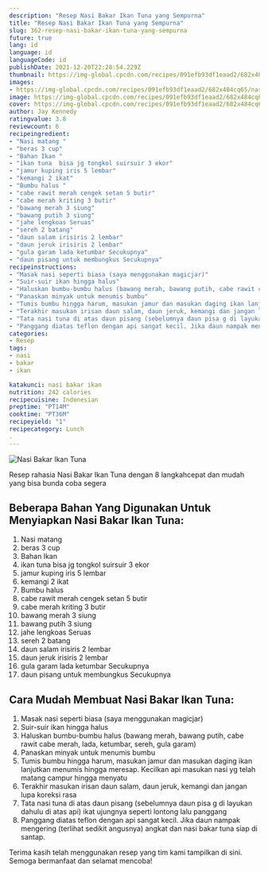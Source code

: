 ```yaml
---
description: "Resep Nasi Bakar Ikan Tuna yang Sempurna"
title: "Resep Nasi Bakar Ikan Tuna yang Sempurna"
slug: 362-resep-nasi-bakar-ikan-tuna-yang-sempurna
future: true
lang: id
language: id
languageCode: id
publishDate: 2021-12-20T22:28:54.229Z 
thumbnail: https://img-global.cpcdn.com/recipes/091efb93df1eaad2/682x484cq65/nasi-bakar-ikan-tuna-foto-resep-utama.png
images:
- https://img-global.cpcdn.com/recipes/091efb93df1eaad2/682x484cq65/nasi-bakar-ikan-tuna-foto-resep-utama.png
image: https://img-global.cpcdn.com/recipes/091efb93df1eaad2/682x484cq65/nasi-bakar-ikan-tuna-foto-resep-utama.png
cover: https://img-global.cpcdn.com/recipes/091efb93df1eaad2/682x484cq65/nasi-bakar-ikan-tuna-foto-resep-utama.png
author: Jay Kennedy
ratingvalue: 3.8
reviewcount: 6
recipeingredient:
- "Nasi matang "
- "beras 3 cup"
- "Bahan Ikan "
- "ikan tuna  bisa jg tongkol suirsuir 3 ekor"
- "jamur kuping iris 5 lembar"
- "kemangi 2 ikat"
- "Bumbu halus "
- "cabe rawit merah cengek setan 5 butir"
- "cabe merah kriting 3 butir"
- "bawang merah 3 siung"
- "bawang putih 3 siung"
- "jahe lengkoas Seruas"
- "sereh 2 batang"
- "daun salam irisiris 2 lembar"
- "daun jeruk irisiris 2 lembar"
- "gula garam lada ketumbar Secukupnya"
- "daun pisang untuk membungkus Secukupnya"
recipeinstructions:
- "Masak nasi seperti biasa (saya menggunakan magicjar)"
- "Suir-suir ikan hingga halus"
- "Haluskan bumbu-bumbu halus (bawang merah, bawang putih, cabe rawit cabe merah, lada, ketumbar, sereh, gula garam)"
- "Panaskan minyak untuk menumis bumbu"
- "Tumis bumbu hingga harum, masukan jamur dan masukan daging ikan lanjutkan menumis hingga meresap. Kecilkan api masukan nasi yg telah matang campur hingga menyatu"
- "Terakhir masukan irisan daun salam, daun jeruk, kemangi dan jangan lupa koreksi rasa"
- "Tata nasi tuna di atas daun pisang (sebelumnya daun pisa g di layukan dahulu di atas api) ikat ujungnya seperti lontong lalu panggang"
- "Panggang diatas teflon dengan api sangat kecil. Jika daun nampak mengering (terlihat sedikit angusnya) angkat dan nasi bakar tuna siap di santap."
categories:
- Resep
tags:
- nasi
- bakar
- ikan

katakunci: nasi bakar ikan 
nutrition: 242 calories
recipecuisine: Indonesian
preptime: "PT14M"
cooktime: "PT36M"
recipeyield: "1"
recipecategory: Lunch
. 
---
```



![Nasi Bakar Ikan Tuna](https://img-global.cpcdn.com/recipes/091efb93df1eaad2/682x484cq65/nasi-bakar-ikan-tuna-foto-resep-utama.png)

Resep rahasia Nasi Bakar Ikan Tuna    dengan 8 langkahcepat dan mudah yang bisa bunda coba segera

<!--inarticleads1-->

## Beberapa Bahan Yang Digunakan Untuk Menyiapkan Nasi Bakar Ikan Tuna:

1. Nasi matang 
1. beras 3 cup
1. Bahan Ikan 
1. ikan tuna  bisa jg tongkol suirsuir 3 ekor
1. jamur kuping iris 5 lembar
1. kemangi 2 ikat
1. Bumbu halus 
1. cabe rawit merah cengek setan 5 butir
1. cabe merah kriting 3 butir
1. bawang merah 3 siung
1. bawang putih 3 siung
1. jahe lengkoas Seruas
1. sereh 2 batang
1. daun salam irisiris 2 lembar
1. daun jeruk irisiris 2 lembar
1. gula garam lada ketumbar Secukupnya
1. daun pisang untuk membungkus Secukupnya



<!--inarticleads2-->

## Cara Mudah Membuat Nasi Bakar Ikan Tuna:

1. Masak nasi seperti biasa (saya menggunakan magicjar)
1. Suir-suir ikan hingga halus
1. Haluskan bumbu-bumbu halus (bawang merah, bawang putih, cabe rawit cabe merah, lada, ketumbar, sereh, gula garam)
1. Panaskan minyak untuk menumis bumbu
1. Tumis bumbu hingga harum, masukan jamur dan masukan daging ikan lanjutkan menumis hingga meresap. Kecilkan api masukan nasi yg telah matang campur hingga menyatu
1. Terakhir masukan irisan daun salam, daun jeruk, kemangi dan jangan lupa koreksi rasa
1. Tata nasi tuna di atas daun pisang (sebelumnya daun pisa g di layukan dahulu di atas api) ikat ujungnya seperti lontong lalu panggang
1. Panggang diatas teflon dengan api sangat kecil. Jika daun nampak mengering (terlihat sedikit angusnya) angkat dan nasi bakar tuna siap di santap.




Terima kasih telah menggunakan resep yang tim kami tampilkan di sini. Semoga bermanfaat dan selamat mencoba!
